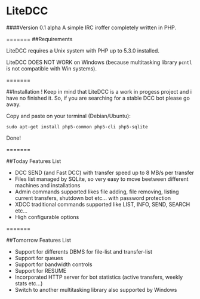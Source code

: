 LiteDCC
=======
####Version 0.1 alpha
A simple IRC iroffer completely written in PHP.


=======
##Requirements

LiteDCC requires a Unix system with PHP up to 5.3.0 installed.

LiteDCC DOES NOT WORK on Windows (because multitasking library ``` pcntl ``` is not compatible with Win systems).

=======

##Installation
! Keep in mind that LiteDCC is a work in progess project and i have no finished it. So, if you are searching for a stable DCC bot please go away.

Copy and paste on your terminal (Debian/Ubuntu):
```
sudo apt-get install php5-common php5-cli php5-sqlite
```

Done!

=======

##Today Features List

* DCC SEND (and Fast DCC) with transfer speed up to 8 MB/s per transfer
* Files list managed by SQLite, so very easy to move beetween different machines and installations
* Admin commands supported likes file adding, file removing, listing current transfers, shutdown bot etc... with password protection
* XDCC traditional commands supported like LIST, INFO, SEND, SEARCH etc...
* High configurable options

=======

##Tomorrow Features List

* Support for differents DBMS for file-list and transfer-list
* Support for queues
* Support for bandwidth controls
* Support for RESUME
* Incorporated HTTP server for bot statistics (active transfers, weekly stats etc...)
* Switch to another multitasking library also supported by Windows

